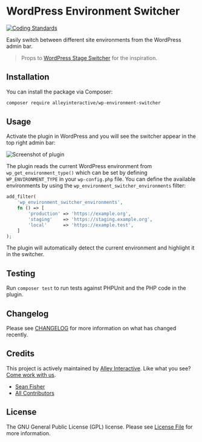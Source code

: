 # WordPress Environment Switcher

[![Coding Standards](https://github.com/alleyinteractive/wp-environment-switcher/actions/workflows/coding-standards.yml/badge.svg)](https://github.com/alleyinteractive/wp-environment-switcher/actions/workflows/coding-standards.yml)

Easily switch between different site environments from the WordPress admin bar.

> Props to [WordPress Stage Switcher](https://github.com/roots/wp-stage-switcher) for the inspiration.

## Installation

You can install the package via Composer:

```bash
composer require alleyinteractive/wp-environment-switcher
```

## Usage

Activate the plugin in WordPress and you will see the switcher appear in the top right admin bar:

![Screenshot of plugin](https://github.com/alleyinteractive/wp-environment-switcher/assets/346399/83684c99-4f74-4969-b302-a0c617c17190)

The plugin reads the current WordPress environment from `wp_get_environment_type()` which can be set by defining `WP_ENVIRONMENT_TYPE` in your `wp-config.php` file. You can define the available environments by using the `wp_environment_switcher_environments` filter:

```php
add_filter(
	'wp_environment_switcher_environments',
	fn () => [
		'production' => 'https://example.org',
		'staging'    => 'https://staging.example.org',
		'local'      => 'https://example.test',
	]
);
```

The plugin will automatically detect the current environment and highlight it in
the switcher.

## Testing

Run `composer test` to run tests against PHPUnit and the PHP code in the plugin.

## Changelog

Please see [CHANGELOG](CHANGELOG.md) for more information on what has changed recently.

## Credits

This project is actively maintained by [Alley
Interactive](https://github.com/alleyinteractive). Like what you see? [Come work
with us](https://alley.co/careers/).

- [Sean Fisher](https://github.com/srtfisher)
- [All Contributors](../../contributors)

## License

The GNU General Public License (GPL) license. Please see [License File](LICENSE) for more information.
